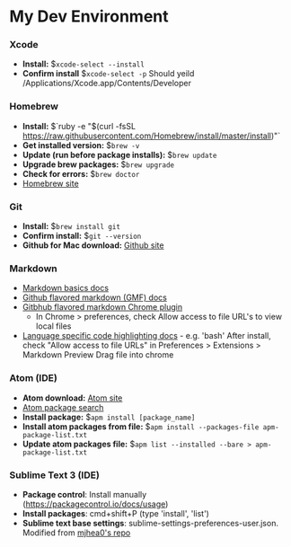 # My Dev Environment

### Xcode
* __Install:__ $`xcode-select --install`
* __Confirm install__ $`xcode-select -p`
  Should yeild /Applications/Xcode.app/Contents/Developer

### Homebrew
* __Install:__ $`ruby -e "$(curl -fsSL https://raw.githubusercontent.com/Homebrew/install/master/install)"`
* __Get installed version:__ $`brew -v`
* __Update (run before package installs):__ $`brew update`
* __Upgrade brew packages:__ $`brew upgrade`
* __Check for errors:__ $`brew doctor`
* [Homebrew site](http://brew.sh/)

### Git
* __Install:__ $`brew install git`
* __Confirm install:__ $`git --version`
* __Github for Mac download:__ [Github site](https://mac.github.com/)

### Markdown
* [Markdown basics docs](https://help.github.com/articles/markdown-basics/)
* [Github flavored markdown (GMF) docs](https://help.github.com/articles/github-flavored-markdown/)
* [Gitbhub flavored markdown Chrome plugin](https://chrome.google.com/webstore/detail/github-flavored-markdown/faelggnmhofdamhdegcdhhemfokkfngk?hl=en)
  - In Chrome > preferences, check Allow access to file URL's to view local files
* [Language specific code highlighting docs](http://pygments.org/docs/lexers/) - e.g. 'bash'
  After install, check "Allow access to file URLs" in Preferences > Extensions > Markdown Preview
Drag file into chrome

### Atom (IDE)
* __Atom download:__ [Atom site](https://atom.io/)
* [Atom package search](https://atom.io/packages)
* __Install package:__ $`apm install [package_name]`
* __Install atom packages from file:__ $`apm install --packages-file apm-package-list.txt`
* __Update atom packages file:__ $`apm list --installed --bare > apm-package-list.txt`

### Sublime Text 3 (IDE)
* __Package control__: Install manually (https://packagecontrol.io/docs/usage)
* __Install packages__: cmd+shift+P (type 'install', 'list')
* __Sublime text base settings__: sublime-settings-preferences-user.json. Modified from [mjhea0's repo](https://github.com/mjhea0/sublime-setup-for-python/blob/master/dotfiles/Preferences.sublime-settings)
